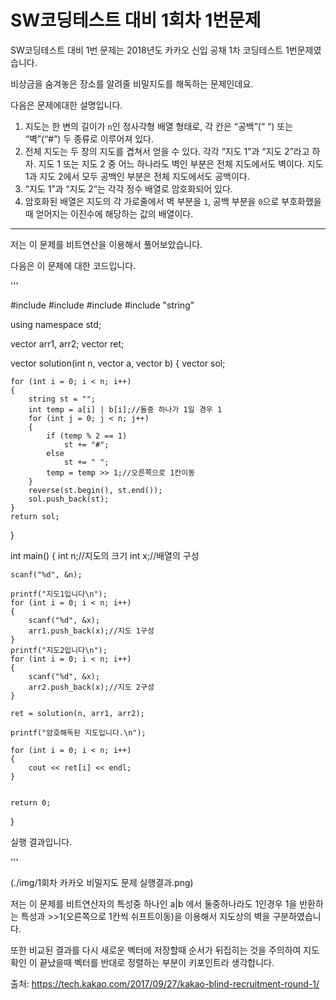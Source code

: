 # SW코딩테스트 대비 1회차 1번문제

SW코딩테스트 대비 1번 문제는 2018년도 카카오 신입 공채 1차 코딩테스트 1번문제였습니다.



비상금을 숨겨놓은 장소를 알려줄 비밀지도를 해독하는 문제인데요. 

다음은 문제에대한 설명입니다.

1. 지도는 한 변의 길이가 `n`인 정사각형 배열 형태로, 각 칸은 “공백”(“ “) 또는 “벽”(“#”) 두 종류로 이루어져 있다.
2. 전체 지도는 두 장의 지도를 겹쳐서 얻을 수 있다. 각각 “지도 1”과 “지도 2”라고 하자. 지도 1 또는 지도 2 중 어느 하나라도 벽인 부분은 전체 지도에서도 벽이다. 지도 1과 지도 2에서 모두 공백인 부분은 전체 지도에서도 공백이다.
3. “지도 1”과 “지도 2”는 각각 정수 배열로 암호화되어 있다.
4. 암호화된 배열은 지도의 각 가로줄에서 벽 부분을 `1`, 공백 부분을 `0`으로 부호화했을 때 얻어지는 이진수에 해당하는 값의 배열이다.                             

---

저는 이 문제를 비트연산을 이용해서 풀어보았습니다.

다음은 이 문제에 대한 코드입니다.

'''

#include <iostream>
#include <vector>
#include <algorithm>
#include "string"

using namespace std;

vector<int> arr1, arr2;
vector<string> ret;

vector<string> solution(int n, vector<int> a, vector<int> b)
{
	vector<string> sol;

	for (int i = 0; i < n; i++)
	{
		string st = "";
		int temp = a[i] | b[i];//둘중 하나가 1일 경우 1 
		for (int j = 0; j < n; j++)
		{
			if (temp % 2 == 1)
				st += "#";
			else
				st += " ";
			temp = temp >> 1;//오른쪽으로 1칸이동
		}
		reverse(st.begin(), st.end());
		sol.push_back(st);
	}
	return sol;

}

int main()
{
	int n;//지도의 크기 
	int x;//배열의 구성 


	scanf("%d", &n);
	
	printf("지도1입니다\n");
	for (int i = 0; i < n; i++)
	{
		scanf("%d", &x);
		arr1.push_back(x);//지도 1구성
	}
	printf("지도2입니다\n");
	for (int i = 0; i < n; i++)
	{
		scanf("%d", &x);
		arr2.push_back(x);//지도 2구성
	}
	
	ret = solution(n, arr1, arr2);
	
	printf("암호해독된 지도입니다.\n");
	
	for (int i = 0; i < n; i++)
	{
		cout << ret[i] << endl;
	}


	return 0;

}

실행 결과입니다.

'''

(./img/1회차 카카오 비밀지도 문제 실행결과.png)

저는 이 문제를 비트연산자의 특성중 하나인 a|b 에서 둘중하나라도 1인경우 1을 반환하는 특성과 >>1(오른쪽으로 1칸씩 쉬프트이동)을 이용해서 지도상의 벽을 구분하였습니다. 

또한 비교된 결과를 다시 새로운 벡터에 저장할때 순서가 뒤집히는 것을 주의하여 지도 확인 이 끝났을때 벡터를 반대로 정렬하는 부분이 키포인트라 생각합니다.



출처: https://tech.kakao.com/2017/09/27/kakao-blind-recruitment-round-1/ 
